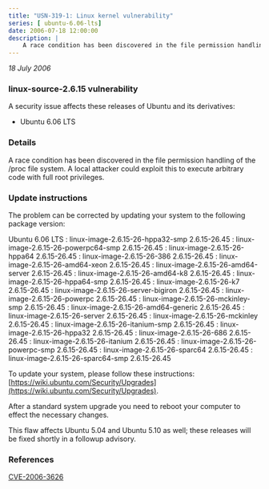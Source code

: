 ```yaml
---
title: "USN-319-1: Linux kernel vulnerability"
series: [ ubuntu-6.06-lts]
date: 2006-07-18 12:00:00
description: |
    A race condition has been discovered in the file permission handling of the /proc file system. A local attacker could exploit this to execute arbitrary code with full root privileges.
--- 
```

 
 

*18 July 2006*

### linux-source-2.6.15 vulnerability

A security issue affects these releases of Ubuntu and its derivatives:

* Ubuntu 6.06 LTS

### Details

A race condition has been discovered in the file permission handling of the /proc file system. A local attacker could exploit this to execute arbitrary code with full root privileges.

### Update instructions

The problem can be corrected by updating your system to the following package version:

Ubuntu 6.06 LTS
 : linux-image-2.6.15-26-hppa32-smp <span>2.6.15-26.45</span>
 : linux-image-2.6.15-26-powerpc64-smp <span>2.6.15-26.45</span>
 : linux-image-2.6.15-26-hppa64 <span>2.6.15-26.45</span>
 : linux-image-2.6.15-26-386 <span>2.6.15-26.45</span>
 : linux-image-2.6.15-26-amd64-xeon <span>2.6.15-26.45</span>
 : linux-image-2.6.15-26-amd64-server <span>2.6.15-26.45</span>
 : linux-image-2.6.15-26-amd64-k8 <span>2.6.15-26.45</span>
 : linux-image-2.6.15-26-hppa64-smp <span>2.6.15-26.45</span>
 : linux-image-2.6.15-26-k7 <span>2.6.15-26.45</span>
 : linux-image-2.6.15-26-server-bigiron <span>2.6.15-26.45</span>
 : linux-image-2.6.15-26-powerpc <span>2.6.15-26.45</span>
 : linux-image-2.6.15-26-mckinley-smp <span>2.6.15-26.45</span>
 : linux-image-2.6.15-26-amd64-generic <span>2.6.15-26.45</span>
 : linux-image-2.6.15-26-server <span>2.6.15-26.45</span>
 : linux-image-2.6.15-26-mckinley <span>2.6.15-26.45</span>
 : linux-image-2.6.15-26-itanium-smp <span>2.6.15-26.45</span>
 : linux-image-2.6.15-26-hppa32 <span>2.6.15-26.45</span>
 : linux-image-2.6.15-26-686 <span>2.6.15-26.45</span>
 : linux-image-2.6.15-26-itanium <span>2.6.15-26.45</span>
 : linux-image-2.6.15-26-powerpc-smp <span>2.6.15-26.45</span>
 : linux-image-2.6.15-26-sparc64 <span>2.6.15-26.45</span>
 : linux-image-2.6.15-26-sparc64-smp <span>2.6.15-26.45</span>

To update your system, please follow these instructions: [https://wiki.ubuntu.com/Security/Upgrades](https://wiki.ubuntu.com/Security/Upgrades).

After a standard system upgrade you need to reboot your computer to effect the necessary changes.

This flaw affects Ubuntu 5.04 and Ubuntu 5.10 as well; these releases will be fixed shortly in a followup advisory.

### References

 
 [CVE-2006-3626](http://people.ubuntu.com/~ubuntu-security/cve/CVE-2006-3626)
 


